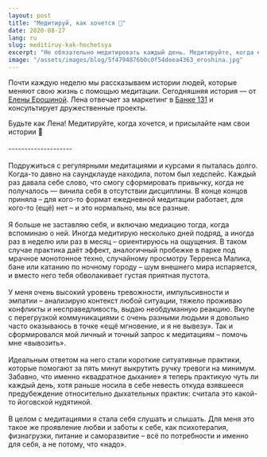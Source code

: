 ```yaml
---
layout: post
title: "Медитируй, как хочется 🤗"
date: 2020-08-27
lang: ru
slug: meditiruy-kak-hochetsya
excerpt: "Не обязательно медитировать каждый день. Медитируйте, когда есть желание!"
image: "/assets/images/blog/5f4794876b0c0f54deea4363_eroshina.jpg"
---
```


<p>Почти каждую неделю мы рассказываем истории людей, которые меняют свою жизнь с помощью медитации. Сегодняшняя история — от <a href="https://www.facebook.com/eroshina.elena">Елены Ерошиной</a>. Лена отвечает за маркетинг в <a href="https://www.131.ru" target="_blank">Банке 131</a> и консультирует дружественные проекты.</p><p>Будьте как Лена! Медитируйте, когда хочется, и присылайте нам свои истории 🤗<br> <br>--------------------<br> <br>Подружиться с регулярными медитациями и курсами я пыталась долго. Когда-то давно на саундклауде находила, потом был хедспейс. Каждый раз давала себе слово, что смогу сформировать привычку, когда не получалось — винила себя в отсутствии дисциплины. В конце концов приняла – для кого-то формат ежедневной медитации работает, для кого-то (ещё) нет – и это нормально, мы все разные.<br> <br>Я больше не заставляю себя, и включаю медиацию тогда, когда вспоминаю о ней. Иногда медитирую несколько дней подряд, а иногда раз в неделю или раз в месяц – ориентируюсь на ощущения. В таком случае практика даёт эффект,&nbsp;аналогичный пробежке в парке под мрачное монотонное техно, случайному просмотру Терренса Малика, бане или катанию по ночному городу – шум внешнего мира испаряется, и вместо него тебя обволакивает густая приятная пустота.<br> <br>У меня очень высокий уровень тревожности, импульсивности и эмпатии – анализирую контекст любой ситуации, тяжело проживаю конфликты и несправедливость, выдаю необдуманную реакцию. Вкупе с перегрузкой коммуникациями с очень разными людьми я довольно часто оказываюсь в точке «ещё мгновение, и я не вывезу». Так и сформировался мой личный и точный запрос к медитациям – помочь мне «вывозить».<br> <br>Идеальным ответом на него стали короткие ситуативные практики, которые помогают за пять минут выкрутить ручку тревоги на минимум. Забавно, что именно «квадратное дыхание» я теперь практикую чуть ли каждый день, хотя раньше носила в себе невесть откуда взявшееся предубеждение относительно дыхательных практик: считала это какой-то йоговской нудятиной.<br> <br>В целом с медитациями я стала себя слушать и слышать. Для меня это такое же проявление любви и заботы к себе, как психотерапия, физнагрузки, питание и саморазвитие – всё по потребности и именно для себя, а не потому, что «надо».</p><p>‍</p>
